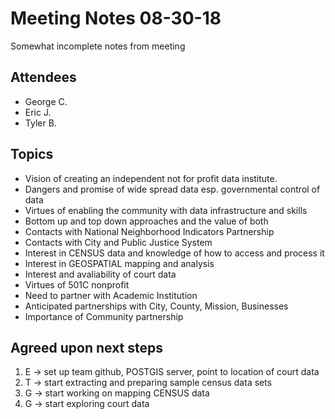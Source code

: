 # Meeting Notes 08-30-18
Somewhat incomplete notes from meeting
## Attendees
- George C.
- Eric J.
- Tyler B.
## Topics
- Vision of creating an independent not for profit data institute. 
- Dangers and promise of wide spread data esp. governmental control of data
- Virtues of enabling the community with data infrastructure and skills
- Bottom up and top down approaches and the value of both
- Contacts with National Neighborhood Indicators Partnership
- Contacts with City and Public Justice System
- Interest in CENSUS data and knowledge of how to access and process it
- Interest in GEOSPATIAL mapping and analysis
- Interest and avaliability of court data
- Virtues of 501C nonprofit
- Need to partner with Academic Institution
- Anticipated partnerships with City, County, Mission, Businesses
- Importance of Community partnership
## Agreed upon next steps
1. E -> set up team github, POSTGIS server, point to location of court data
2. T -> start extracting and preparing sample census data sets
3. G -> start working on mapping CENSUS data
4. G -> start exploring court data

